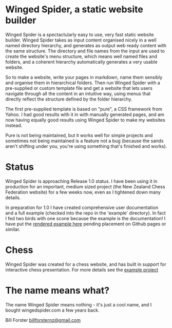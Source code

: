 # Winged Spider, a static website builder

Winged Spider is a spectactularly easy to use, very fast static
website builder. Winged Spider takes as input content organised
nicely in a well named directory hierarchy, and generates as output web ready content
with the same structure. The directory and file names from the input are used
to create the website's menu structure, which means well named files and
folders, and a coherent hierarchy automatically generates a very usable website.

So to make a website, write your pages in markdown, name them sensibly and organise
them in hierarchical folders. Then run Winged Spider with a pre-supplied or custom
template file and get a website that lets users navigate through all the content in an
intuitive way, using menus that directly reflect the structure defined by the folder
hierarchy.

The first pre-supplied template is based on "pure", a CSS framework from Yahoo.
I had good results with it in with manually generated pages, and am now having
equally good results using Winged Spider to make my websites instead.

Pure is not being maintained, but it
works well for simple projects and sometimes not being maintained is a feature not a
bug (because the sands aren't shifting under you, you're using something that's finished
and works).

# Status

Winged Spider is approaching Release 1.0 status. I have been using it in production for
an important, medium sized project (the New Zealand Chess Federation website) for a
few weeks now, even as I tightened down many details.

In preparation for 1.0 I have created comprehensive user documentation and a full
example (checked into the repo in the 'example' directory). In fact I fed two birds
with one scone because the example is the documentation! I have put
the [rendered example here](https://triplehappy.com/winged-spider-example/output/index.html)
pending placement on Github pages or similar.

# Chess

Winged Spider was created for a chess website, and has built in support for interactive
chess presentation. For more details see the
[example project](https://triplehappy.com/winged-spider-example/output/details-chess.html)

# The name means what?

The name Winged Spider means nothing - it's just a cool name, and I bought wingedspider.com
a few years back.

Bill Forster <billforsternz@gmail.com>

